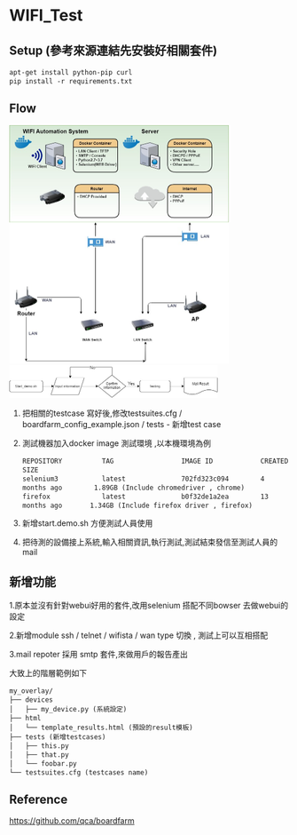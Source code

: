 # WIFI_Test


Setup (參考來源連結先安裝好相關套件)
--------------
```shell
apt-get install python-pip curl
pip install -r requirements.txt
```

Flow
-----------------
<img src="./Flow/Automation WIFI Test Environment.jpg" style="zoom:50%" />
<img src="./Flow/Automation_wifi_flow.jpg" style="zoom:50%" />

1. 把相關的testcase 寫好後,修改testsuites.cfg / boardfarm_config_example.json / tests - 新增test case
2. 測試機器加入docker image 測試環境 ,以本機環境為例
   ```
   REPOSITORY          TAG                 IMAGE ID            CREATED             SIZE
   selenium3           latest              702fd323c094        4 months ago        1.89GB (Include chromedriver , chrome)
   firefox             latest              b0f32de1a2ea        13 months ago       1.34GB (Include firefox driver , firefox)
   ```
   
3. 新增start.demo.sh 方便測試人員使用
4. 把待測的設備接上系統,輸入相關資訊,執行測試,測試結束發信至測試人員的mail 

新增功能
-----------------
1.原本並沒有針對webui好用的套件,改用selenium 搭配不同bowser 去做webui的設定

2.新增module ssh / telnet / wifista / wan type 切換 , 測試上可以互相搭配

3.mail repoter 採用 smtp 套件,來做用戶的報告產出


大致上的階層範例如下
```
my_overlay/
├── devices
│   ├── my_device.py (系統設定)
├── html
│   └── template_results.html (預設的result模板)
├── tests (新增testcases)
│   ├── this.py
│   ├── that.py
│   └── foobar.py
└── testsuites.cfg (testcases name)
```



Reference
-----------------
https://github.com/qca/boardfarm

